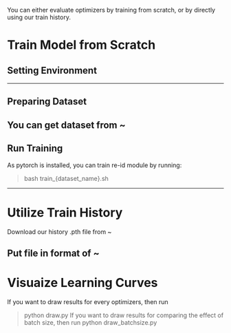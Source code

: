 You can either evaluate optimizers by training from scratch, or by directly using our train history.
# Train Model from Scratch
## Setting Environment

---
## Preparing Dataset
You can get dataset from ~
---
## Run Training
As pytorch is installed, you can train re-id module by running:

> bash train_{dataset_name}.sh
---

# Utilize Train History
Download our history .pth file from ~

Put file in format of ~
---
# Visuaize Learning Curves
If you want to draw results for every optimizers, then run
> python draw.py
If you want to draw results for comparing the effect of batch size, then run
> python draw_batchsize.py
